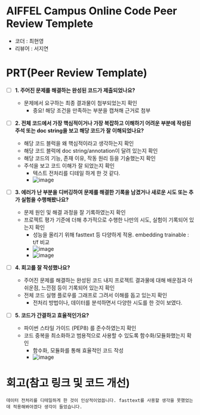 # AIFFEL Campus Online Code Peer Review Templete
- 코더 : 최현영
- 리뷰어 : 서지연


# PRT(Peer Review Template)
- [ ]  **1. 주어진 문제를 해결하는 완성된 코드가 제출되었나요?**
    - 문제에서 요구하는 최종 결과물이 첨부되었는지 확인
        - 중요! 해당 조건을 만족하는 부분을 캡쳐해 근거로 첨부
    
- [ ]  **2. 전체 코드에서 가장 핵심적이거나 가장 복잡하고 이해하기 어려운 부분에 작성된 
주석 또는 doc string을 보고 해당 코드가 잘 이해되었나요?**
    - 해당 코드 블럭을 왜 핵심적이라고 생각하는지 확인
    - 해당 코드 블럭에 doc string/annotation이 달려 있는지 확인
    - 해당 코드의 기능, 존재 이유, 작동 원리 등을 기술했는지 확인
    - 주석을 보고 코드 이해가 잘 되었는지 확인
        - 텍스트 전처리를 디테일 하게 한 것 같다.
        - ![image](https://github.com/user-attachments/assets/974d562a-4f53-4e8c-a180-9edca20d42d1)

        
- [ ]  **3. 에러가 난 부분을 디버깅하여 문제를 해결한 기록을 남겼거나
새로운 시도 또는 추가 실험을 수행해봤나요?**
    - 문제 원인 및 해결 과정을 잘 기록하였는지 확인
    - 프로젝트 평가 기준에 더해 추가적으로 수행한 나만의 시도, 
    실험이 기록되어 있는지 확인
        - 성능을 올리기 위해 fasttext 등 다양하게 적용. embedding trainable : t/f 비교
        - ![image](https://github.com/user-attachments/assets/84c0ab94-5024-49e3-9aa1-4b186b71f7c9)
        - ![image](https://github.com/user-attachments/assets/30d39e88-3ff3-4674-99fd-2c4acf18709d)

        
- [ ]  **4. 회고를 잘 작성했나요?**
    - 주어진 문제를 해결하는 완성된 코드 내지 프로젝트 결과물에 대해
    배운점과 아쉬운점, 느낀점 등이 기록되어 있는지 확인
    - 전체 코드 실행 플로우를 그래프로 그려서 이해를 돕고 있는지 확인
        - 전처리 방법이나, 데이터를 분석하면서 다양한 시도를 한 것이 보였다. 
        
- [ ]  **5. 코드가 간결하고 효율적인가요?**
    - 파이썬 스타일 가이드 (PEP8) 를 준수하였는지 확인
    - 코드 중복을 최소화하고 범용적으로 사용할 수 있도록 함수화/모듈화했는지 확인
        - 함수화, 모듈화를 통해 효율적인 코드 작성
        - ![image](https://github.com/user-attachments/assets/a34d3611-ed74-40a5-905c-f74ec25feb38)




# 회고(참고 링크 및 코드 개선)
```
데이터 전처리를 디테일하게 한 것이 인상적이었씁니다. fasttext를 사용할 생각을 못했었는데 적용해봐야겠다 생각이 들었습니다. 
```
